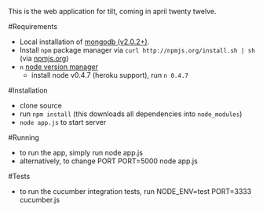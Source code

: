 This is the web application for tilt, coming in april twenty twelve. 

#Requirements
* Local installation of [mongodb (v2.0.2+)](http://www.mongodb.org/downloads).
* Install `npm` package manager via `curl http://npmjs.org/install.sh | sh` (via [npmjs.org](http://npmjs.org/)) 
* `n` [node version manager](https://github.com/visionmedia/n)
    * install node v0.4.7 (heroku support), run `n 0.4.7` 

#Installation
* clone source
* run `npm install` (this downloads all dependencies into `node_modules`)
* `node app.js` to start server

#Running
* to run the app, simply run
    node app.js
* alternatively, to change PORT
    PORT=5000 node app.js

#Tests
* to run the cucumber integration tests, run 
    NODE_ENV=test PORT=3333 cucumber.js

